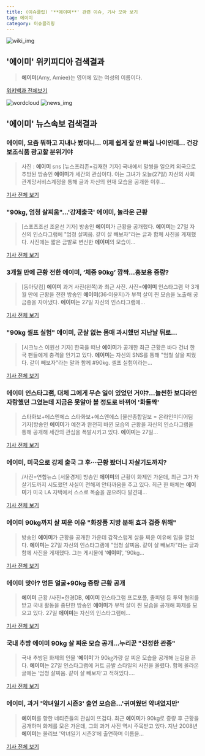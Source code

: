 ```yaml
---
title: (이슈클립) '**에이미**' 관련 이슈, 기사 모아 보기
tag: 에이미
category: 이슈클리핑
---
```

![wiki_img](https://user-images.githubusercontent.com/42597476/44503234-41136a80-a6d0-11e8-9071-6fc6418eafe4.png)
## **'**에이미**'** 위키피디아 검색결과
>**에이미**(Amy, Amiee)는 영어에 있는 여성의 이름이다.

<a href="https://ko.wikipedia.org/wiki/에이미" target="_blank">위키백과 전체보기</a>

![wordcloud](https://s3.ap-northeast-2.amazonaws.com/lyrics101-wordcloud/2018-08-27-1535352730.png)
![news_img](https://user-images.githubusercontent.com/42597476/44507050-1206f400-a6e4-11e8-8d98-7ffbfebb353f.png)
## **'**에이미**'** 뉴스속보 검색결과
### **에이미**, 요즘 뭐하고 지내나 봤더니... 이제 쉽게 잘 안 빠질 나이인데... 건강보조식품 광고할 분위기야 

>사진 : **에이미** sns [뉴스프리존=김재현 기자] 국내에서 말썽을 일으켜 외국으로 추방된 방송인 **에이미**가 세간의 관심이다. 이는 그녀가 오늘(27일) 자신의 사회관계망서비스계정을 통해 글과 자신의 현재 모습을 공개한 이후...

<a href="http://www.newsfreezone.co.kr/news/articleView.html?idxno=77060" target="_blank">기사 전체 보기</a>

### "90kg, 엄청 살찌움"…'강제출국' **에이미**, 놀라운 근황

>[스포츠조선 조윤선 기자] 방송인 **에이미**가 근황을 공개했다. **에이미**는 27일 자신의 인스타그램에 "엄청 살찌움. 같이 살 빼보자"라는 글과 함께 사진을 게재했다. 사진에는 짧은 금발로 변신한 **에이미**의 모습이...

<a href="http://sports.chosun.com/news/ntype.htm?id=201808270100247090018907&servicedate=20180827" target="_blank">기사 전체 보기</a>

### 3개월 만에 근황 전한 **에이미**, ‘체중 90kg’ 깜짝…홍보용 증량?

>[동아닷컴] **에이미** 과거 사진(왼쪽)과 최근 사진. 사진=**에이미** 인스타그램 약 3개월 만에 근황을 전한 방송인 **에이미**(36·이윤지)가 부쩍 살이 찐 모습을 노출해 궁금증을 자아냈다. **에이미**는 27일 자신의 인스타그램에...

<a href="http://news.donga.com/3/all/20180827/91698025/2" target="_blank">기사 전체 보기</a>

### "90kg 셀프 실험" **에이미**, 군살 없는 몸매 과시했던 지난날 뒤로…

>[시크뉴스 이원선 기자] 한국을 떠난 **에이미**가 공개한 최근 근황은 바다 건너 한국 팬들에게 충격을 안기고 있다. **에이미**는 자신의 SNS를 통해 "엄철 살을 찌웠다. 같이 빼보자"라는 말과 함께 #90kg. 셀프 실험이라는...

<a href="http://chicnews.mk.co.kr/article.php?aid=1535351064208366005" target="_blank">기사 전체 보기</a>

### **에이미** 인스타그램, 대체 그에게 무슨 일이 있었던 거야?...늘씬한 보디라인 자랑했던 그였는데 지금은 못알아 볼 정도로 바뀌어 '화들짝'

>스타화보+에스엔에스 스타화보+에스엔에스 [울산종합일보 = 온라인미디어팀 기자]방송인 **에이미**가 예전과 완전히 바뀐 모습의 근황을 자신의 인스타그램을 통해 공개해 세간의 관심을 폭발시키고 있다. **에이미**는 27일...

<a href="http://www.ujnews.co.kr/news/articleView.html?idxno=421712" target="_blank">기사 전체 보기</a>

### **에이미**, 미국으로 강제 출국 그 후···근황 봤더니 자살기도까지?

>/사진=연합뉴스 [서울경제] 방송인 **에이미**의 근황이 화제인 가운데, 최근 그가 자살기도까지 시도했던 사실이 전해져 안타까움을 주고 있다. 최근 한 매체는 **에이미**가 미국 LA 자택에서 스스로 목숨을 끊으려다 발견돼...

<a href="http://www.sedaily.com/NewsView/1S3IW3Y5JL" target="_blank">기사 전체 보기</a>

### **에이미** 90kg까지 살 찌운 이유 "화장품 지방 분해 효과 검증 위해"

>방송인 **에이미**가 근황을 공개한 가운데 갑작스럽게 살을 찌운 이유에 입을 열었다. **에이미**는 27일 자신의 인스타그램에 "엄청 살찌움. 같이 살 빼보자"라는 글과 함께 사진을 게재했다. 그는 게시물에 '**에이미**', '90kg...

<a href="http://news20.busan.com/controller/newsController.jsp?newsId=20180827000131" target="_blank">기사 전체 보기</a>

### **에이미** 맞아? 멍든 얼굴+90kg 증량 근황 공개

>**에이미** 근황 /사진=한경DB, **에이미** 인스타그램 프로포폴, 졸피뎀 등 투약 혐의를 받고 국내 활동을 중단한 방송인 **에이미**가 부쩍 살이 찐 모습을 공개해 화제를 모으고 있다. 27일 **에이미**는 자신의 인스타그램에...

<a href="http://news.hankyung.com/article/201808271535H" target="_blank">기사 전체 보기</a>

### 국내 추방 **에이미** 90kg 살 찌운 모습 공개...누리꾼 "진정한 관종"

>국내 추방된 화제의 인물 ‘**에이미**’가 90㎏가량 살 찌운 모습을 공개해 눈길을 끈다. **에이미**는 27일 인스타그램에 커트 금발 스타일의 사진을 올렸다. 함께 올라온 글에는 ‘엄청 살찌움. 같이 살 빼보자’고 적혀있다....

<a href="http://www.kookje.co.kr/news2011/asp/newsbody.asp?code=0500&key=20180827.99099012527" target="_blank">기사 전체 보기</a>

### **에이미**, 과거 '악녀일기 시즌3' 출연 모습은…'귀여웠던 악녀였지만'

>**에이미**를 향한 네티즌들의 관심이 뜨겁다. 최근 **에이미**가 90kg로 증량 후 근황을 공개하며 화제를 모은 가운데, 그의 과거 사진 역시 주목받고 있다. 지난 2008년 **에이미**는 올리브 '악녀일기 시즌3'에 출연하며 이름을...

<a href="http://www.topstarnews.net/news/articleView.html?idxno=471566" target="_blank">기사 전체 보기</a>


